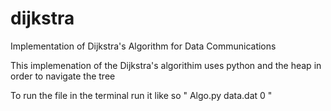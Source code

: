 # dijkstra
Implementation of Dijkstra's Algorithm for Data Communications

This implemenation of the Dijkstra's algorithim uses python and the heap in order to navigate the tree

To run the file in the terminal run it like so " Algo.py data.dat 0 "
